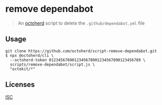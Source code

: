 # remove dependabot

> An [octoherd](https://github.com/octoherd) script to delete the `.github/dependabot.yml` file

## Usage

```
git clone https://github.com/octoherd/script-remove-dependabot.git
$ npx @octoherd/cli \
  --octoherd-token 0123456789012345678901234567890123456789 \
  scripts/remove-dependabot/script.js \
  "octokit/*"
```

## Licenses

[ISC](LICENSE.md)
